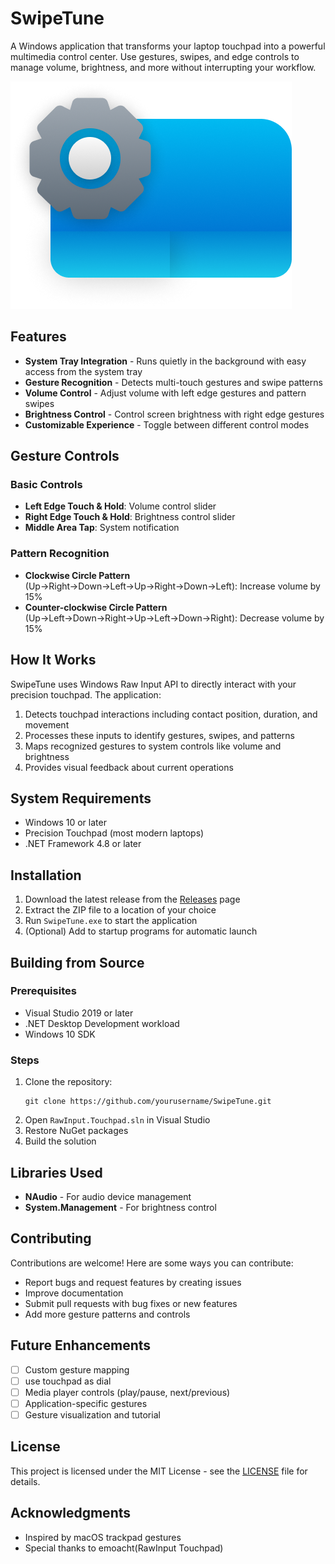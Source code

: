 # SwipeTune

A Windows application that transforms your laptop touchpad into a powerful multimedia control center. Use gestures, swipes, and edge controls to manage volume, brightness, and more without interrupting your workflow.

![SwipeTune](Resources/icon.png)
## Features

- **System Tray Integration** - Runs quietly in the background with easy access from the system tray
- **Gesture Recognition** - Detects multi-touch gestures and swipe patterns
- **Volume Control** - Adjust volume with left edge gestures and pattern swipes
- **Brightness Control** - Control screen brightness with right edge gestures
- **Customizable Experience** - Toggle between different control modes

## Gesture Controls

### Basic Controls
- **Left Edge Touch & Hold**: Volume control slider
- **Right Edge Touch & Hold**: Brightness control slider
- **Middle Area Tap**: System notification

### Pattern Recognition
- **Clockwise Circle Pattern** (Up→Right→Down→Left→Up→Right→Down→Left): Increase volume by 15%
- **Counter-clockwise Circle Pattern** (Up→Left→Down→Right→Up→Left→Down→Right): Decrease volume by 15%

## How It Works

SwipeTune uses Windows Raw Input API to directly interact with your precision touchpad. The application:

1. Detects touchpad interactions including contact position, duration, and movement
2. Processes these inputs to identify gestures, swipes, and patterns
3. Maps recognized gestures to system controls like volume and brightness
4. Provides visual feedback about current operations

## System Requirements

- Windows 10 or later
- Precision Touchpad (most modern laptops)
- .NET Framework 4.8 or later

## Installation

1. Download the latest release from the [Releases](https://github.com/yourusername/SwipeTune/releases) page
2. Extract the ZIP file to a location of your choice
3. Run `SwipeTune.exe` to start the application
4. (Optional) Add to startup programs for automatic launch

## Building from Source

### Prerequisites
- Visual Studio 2019 or later
- .NET Desktop Development workload
- Windows 10 SDK

### Steps
1. Clone the repository:
   ```
   git clone https://github.com/yourusername/SwipeTune.git
   ```
2. Open `RawInput.Touchpad.sln` in Visual Studio
3. Restore NuGet packages
4. Build the solution

## Libraries Used

- **NAudio** - For audio device management
- **System.Management** - For brightness control

## Contributing

Contributions are welcome! Here are some ways you can contribute:

- Report bugs and request features by creating issues
- Improve documentation
- Submit pull requests with bug fixes or new features
- Add more gesture patterns and controls


## Future Enhancements

- [ ] Custom gesture mapping
- [ ] use touchpad as dial
- [ ] Media player controls (play/pause, next/previous)
- [ ] Application-specific gestures
- [ ] Gesture visualization and tutorial

## License

This project is licensed under the MIT License - see the [LICENSE](LICENSE) file for details.

## Acknowledgments

- Inspired by macOS trackpad gestures
- Special thanks to emoacht(RawInput Touchpad)
